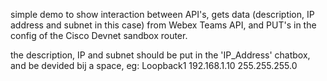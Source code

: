 simple demo to show interaction between API's, gets data (description, IP address and subnet in this case) from Webex Teams API,
and PUT's in the config of the Cisco Devnet sandbox router. 

the description, IP and subnet should be put in the 'IP_Address' chatbox, and be devided bij a space,
eg: Loopback1 192.168.1.10 255.255.255.0


